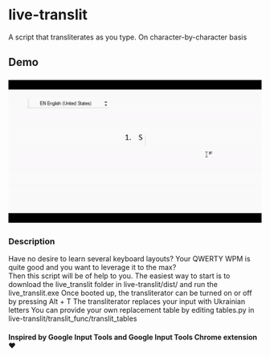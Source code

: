 # live-translit
A script that transliterates as you type. On character-by-character basis
## Demo
### ![Demo](live-translit-demo.gif)
### Description
Have no desire to learn several keyboard layouts? Your QWERTY WPM is quite good and you want to leverage it to the max?<br/>
Then this script will be of help to you.
The easiest way to start is to download the live_translit folder in live-translit/dist/ and run the live_translit.exe
Once booted up, the transliterator can be turned on or off by pressing Alt + T
The transliterator replaces your input with Ukrainian letters
You can provide your own replacement table by editing tables.py in live-translit/translit_func/translit_tables 
#### Inspired by Google Input Tools and Google Input Tools Chrome extension ❤


